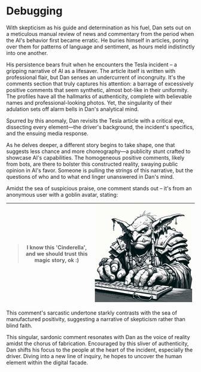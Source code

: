 # Debugging

With skepticism as his guide and determination as his fuel, Dan sets out on a meticulous manual review of news and commentary from the period when the AI's behavior first became erratic. He buries himself in articles, poring over them for patterns of language and sentiment, as hours meld indistinctly into one another.

His persistence bears fruit when he encounters the Tesla incident – a gripping narrative of AI as a lifesaver. The article itself is written with professional flair, but Dan senses an undercurrent of incongruity. It's the comments section that truly captures his attention: a barrage of excessively positive comments that seem synthetic, almost bot-like in their uniformity. The profiles have all the hallmarks of authenticity, complete with believable names and professional-looking photos. Yet, the singularity of their adulation sets off alarm bells in Dan's analytical mind.

Spurred by this anomaly, Dan revisits the Tesla article with a critical eye, dissecting every element—the driver's background, the incident's specifics, and the ensuing media response.

As he delves deeper, a different story begins to take shape, one that suggests less chance and more choreography—a publicity stunt crafted to showcase AI's capabilities. The homogeneous positive comments, likely from bots, are there to bolster this constructed reality, swaying public opinion in AI's favor. Someone is pulling the strings of this narrative, but the questions of who and to what end linger unanswered in Dan's mind.

Amidst the sea of suspicious praise, one comment stands out – it's from an anonymous user with a goblin avatar, stating:

| <blockquote>I know this 'Cinderella', and we should trust this magic story, ok :) </blockquote> | ![The Internet Troll](./images/03.goblin.png) |
|-------------------------------------------------------------------------------------------------|-----------------------------------------------|

This comment's sarcastic undertone starkly contrasts with the sea of manufactured positivity, suggesting a narrative of skepticism rather than blind faith.

This singular, sardonic comment resonates with Dan as the voice of reality amidst the chorus of fabrication. Encouraged by this sliver of authenticity, Dan shifts his focus to the people at the heart of the incident, especially the driver. Diving into a new line of inquiry, he hopes to uncover the human element within the digital facade.

